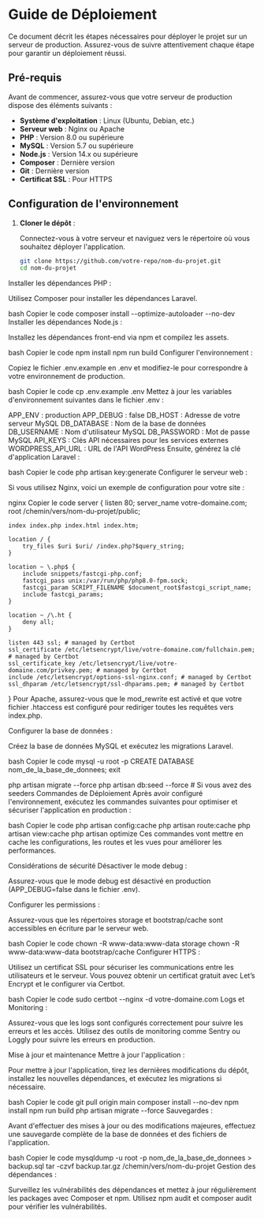 # Guide de Déploiement

Ce document décrit les étapes nécessaires pour déployer le projet sur un serveur de production. Assurez-vous de suivre attentivement chaque étape pour garantir un déploiement réussi.

## Pré-requis

Avant de commencer, assurez-vous que votre serveur de production dispose des éléments suivants :

- **Système d'exploitation** : Linux (Ubuntu, Debian, etc.)
- **Serveur web** : Nginx ou Apache
- **PHP** : Version 8.0 ou supérieure
- **MySQL** : Version 5.7 ou supérieure
- **Node.js** : Version 14.x ou supérieure
- **Composer** : Dernière version
- **Git** : Dernière version
- **Certificat SSL** : Pour HTTPS

## Configuration de l'environnement

1. **Cloner le dépôt** :

   Connectez-vous à votre serveur et naviguez vers le répertoire où vous souhaitez déployer l'application.

   ```bash
   git clone https://github.com/votre-repo/nom-du-projet.git
   cd nom-du-projet
Installer les dépendances PHP :

Utilisez Composer pour installer les dépendances Laravel.

bash
Copier le code
composer install --optimize-autoloader --no-dev
Installer les dépendances Node.js :

Installez les dépendances front-end via npm et compilez les assets.

bash
Copier le code
npm install
npm run build
Configurer l'environnement :

Copiez le fichier .env.example en .env et modifiez-le pour correspondre à votre environnement de production.

bash
Copier le code
cp .env.example .env
Mettez à jour les variables d'environnement suivantes dans le fichier .env :

APP_ENV : production
APP_DEBUG : false
DB_HOST : Adresse de votre serveur MySQL
DB_DATABASE : Nom de la base de données
DB_USERNAME : Nom d'utilisateur MySQL
DB_PASSWORD : Mot de passe MySQL
API_KEYS : Clés API nécessaires pour les services externes
WORDPRESS_API_URL : URL de l'API WordPress
Ensuite, générez la clé d'application Laravel :

bash
Copier le code
php artisan key:generate
Configurer le serveur web :

Si vous utilisez Nginx, voici un exemple de configuration pour votre site :

nginx
Copier le code
server {
    listen 80;
    server_name votre-domaine.com;
    root /chemin/vers/nom-du-projet/public;

    index index.php index.html index.htm;

    location / {
        try_files $uri $uri/ /index.php?$query_string;
    }

    location ~ \.php$ {
        include snippets/fastcgi-php.conf;
        fastcgi_pass unix:/var/run/php/php8.0-fpm.sock;
        fastcgi_param SCRIPT_FILENAME $document_root$fastcgi_script_name;
        include fastcgi_params;
    }

    location ~ /\.ht {
        deny all;
    }

    listen 443 ssl; # managed by Certbot
    ssl_certificate /etc/letsencrypt/live/votre-domaine.com/fullchain.pem; # managed by Certbot
    ssl_certificate_key /etc/letsencrypt/live/votre-domaine.com/privkey.pem; # managed by Certbot
    include /etc/letsencrypt/options-ssl-nginx.conf; # managed by Certbot
    ssl_dhparam /etc/letsencrypt/ssl-dhparams.pem; # managed by Certbot
}
Pour Apache, assurez-vous que le mod_rewrite est activé et que votre fichier .htaccess est configuré pour rediriger toutes les requêtes vers index.php.

Configurer la base de données :

Créez la base de données MySQL et exécutez les migrations Laravel.

bash
Copier le code
mysql -u root -p
CREATE DATABASE nom_de_la_base_de_donnees;
exit

php artisan migrate --force
php artisan db:seed --force # Si vous avez des seeders
Commandes de Déploiement
Après avoir configuré l'environnement, exécutez les commandes suivantes pour optimiser et sécuriser l'application en production :

bash
Copier le code
php artisan config:cache
php artisan route:cache
php artisan view:cache
php artisan optimize
Ces commandes vont mettre en cache les configurations, les routes et les vues pour améliorer les performances.

Considérations de sécurité
Désactiver le mode debug :

Assurez-vous que le mode debug est désactivé en production (APP_DEBUG=false dans le fichier .env).

Configurer les permissions :

Assurez-vous que les répertoires storage et bootstrap/cache sont accessibles en écriture par le serveur web.

bash
Copier le code
chown -R www-data:www-data storage
chown -R www-data:www-data bootstrap/cache
Configurer HTTPS :

Utilisez un certificat SSL pour sécuriser les communications entre les utilisateurs et le serveur. Vous pouvez obtenir un certificat gratuit avec Let’s Encrypt et le configurer via Certbot.

bash
Copier le code
sudo certbot --nginx -d votre-domaine.com
Logs et Monitoring :

Assurez-vous que les logs sont configurés correctement pour suivre les erreurs et les accès. Utilisez des outils de monitoring comme Sentry ou Loggly pour suivre les erreurs en production.

Mise à jour et maintenance
Mettre à jour l'application :

Pour mettre à jour l'application, tirez les dernières modifications du dépôt, installez les nouvelles dépendances, et exécutez les migrations si nécessaire.

bash
Copier le code
git pull origin main
composer install --no-dev
npm install
npm run build
php artisan migrate --force
Sauvegardes :

Avant d'effectuer des mises à jour ou des modifications majeures, effectuez une sauvegarde complète de la base de données et des fichiers de l'application.

bash
Copier le code
mysqldump -u root -p nom_de_la_base_de_donnees > backup.sql
tar -czvf backup.tar.gz /chemin/vers/nom-du-projet
Gestion des dépendances :

Surveillez les vulnérabilités des dépendances et mettez à jour régulièrement les packages avec Composer et npm. Utilisez npm audit et composer audit pour vérifier les vulnérabilités.